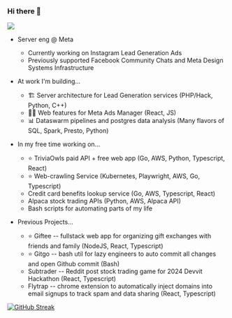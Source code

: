 ### Hi there 👋


![](https://komarev.com/ghpvc/?username=ayeagle&color=blueviolet)
<div align="center">
<div align="left">
  
  - Server eng @ Meta
    - Currently working on Instagram Lead Generation Ads
    - Previously supported Facebook Community Chats and Meta Design Systems Infrastructure
  - At work I'm building...
    - 🏗️ Server architecture for Lead Generation services (PHP/Hack, Python, C++)
    - 👨‍🎨 Web features for Meta Ads Manager (React, JS)
    - 📊 Dataswarm pipelines and postgres data analysis (Many flavors of SQL, Spark, Presto, Python)
   
  - In my free time working on...
    - ⭐️ TriviaOwls paid API + free web app (Go, AWS, Python, Typescript, React)
    - ⭐️ Web-crawling Service (Kubernetes, Playwright, AWS, Go, Typescript)
    - Credit card benefits lookup service (Go, AWS, Typescript, React)
    - Alpaca stock trading APIs (Python, AWS, Alpaca API)
    - Bash scripts for automating parts of my life
   
  - Previous Projects...
    - ⭐️ Giftee -- fullstack web app for organizing gift exchanges with friends and family (NodeJS, React, Typescript)
    - ⭐️ Gitgo -- bash util for lazy engineers to auto commit all changes and open Github commit (Bash)
    - Subtrader -- Reddit post stock trading game for 2024 Devvit Hackathon (React, Typescript)
    - Flytrap -- chrome extension to automatically inject domains into email signups to track spam and data sharing (React, Typescript)
</div>
</div>
<div style="display: flexbox; flex-direction: column; color: red; justify-content: right;">
  <div>
  <div align="left">
    <a href="https://git.io/streak-stats">
      <img src="https://github-readme-streak-stats.herokuapp.com?user=ayeagle&theme=tokyonight&mode=weekly&card_width=467" alt="GitHub Streak" />
    </a>
  <br/>
<!--     <img src="https://github-readme-stats.vercel.app/api?username=ayeagle&show_icons=true&theme=tokyonight" alt="GitHub stats" /> -->
  </div>
</div>

